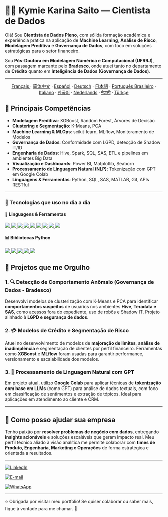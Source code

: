 # 👩‍💻 Kymie Karina Saito — Cientista de Dados

Olá! Sou **Cientista de Dados Pleno**, com sólida formação acadêmica e experiência prática na aplicação de **Machine Learning**, **Análise de Risco**, **Modelagem Preditiva** e **Governança de Dados**, com foco em soluções estratégicas para o setor financeiro.

Sou **Pós-Doutora em Modelagem Numérica e Computacional (UFRRJ)**, com passagem marcante pelo **Bradesco**, onde atuei tanto no departamento de **Crédito** quanto em **Inteligência de Dados (Governança de Dados)**.

---
  <p align="center">
    <a href="/docs/readme_fr.md">Français </a>
    ·
    <a href="/docs/readme_cn.md">简体中文</a>
    ·
    <a href="/docs/readme_es.md">Español</a>
    ·
    <a href="/docs/readme_de.md">Deutsch</a>
    ·
    <a href="/docs/readme_ja.md">日本語</a>
    ·
    <a href="/docs/readme_pt-BR.md">Português Brasileiro</a>
    ·
    <a href="/docs/readme_it.md">Italiano</a>
    ·
    <a href="/docs/readme_kr.md">한국어</a>
    ·
    <a href="/docs/readme_nl.md">Nederlands</a>
    ·
    <a href="/docs/readme_np.md">नेपाली</a>
    ·
    <a href="/docs/readme_tr.md">Türkçe</a>
  </p>
</p>


## 🚀 Principais Competências

- **Modelagem Preditiva**: XGBoost, Random Forest, Árvores de Decisão
- **Clustering e Segmentação**: K-Means, PCA
- **Machine Learning & MLOps**: scikit-learn, MLflow, Monitoramento de Modelos
- **Governança de Dados**: Conformidade com LGPD, detecção de Shadow IT/ID
- **Engenharia de Dados**: Hive, Spark, SQL, SAS, ETL e pipelines em ambientes Big Data
- **Visualização e Dashboards**: Power BI, Matplotlib, Seaborn
- **Processamento de Linguagem Natural (NLP)**: Tokenização com GPT em Google Colab
- **Linguagens & Ferramentas**: Python, SQL, SAS, MATLAB, Git, APIs RESTful

---
### 🚀 Tecnologias que uso no dia a dia



#### 🧪 Linguagens & Ferramentas

<p align="left">
  <a href="https://www.python.org/" target="_blank">
    <img src="https://img.shields.io/badge/-Python-%231572B6?style=for-the-badge&logo=python&logoColor=white"/>
  </a>
  <a href="https://www.postgresql.org/" target="_blank">
    <img src="https://img.shields.io/badge/-SQL-%2300f?style=for-the-badge&logo=postgresql&logoColor=white"/>
  </a>
  <a href="https://www.sas.com/" target="_blank">
    <img src="https://img.shields.io/badge/-SAS-%23B4004E?style=for-the-badge&logo=sas&logoColor=white"/>
  </a>
  <a href="https://www.mathworks.com/products/matlab.html" target="_blank">
    <img src="https://img.shields.io/badge/-MATLAB-%23ff9100?style=for-the-badge&logo=mathworks&logoColor=white"/>
  </a>
  <a href="https://spark.apache.org/" target="_blank">
    <img src="https://img.shields.io/badge/-Spark-%23FF9900?style=for-the-badge&logo=apachespark&logoColor=white"/>
  </a>
  <a href="https://hive.apache.org/" target="_blank">
    <img src="https://img.shields.io/badge/-Hive-%23F0DC4E?style=for-the-badge&logo=apachehive&logoColor=black"/>
  </a>
  <a href="https://powerbi.microsoft.com/" target="_blank">
    <img src="https://img.shields.io/badge/-Power%20BI-%23F2C811?style=for-the-badge&logo=powerbi&logoColor=black"/>
  </a>
  <a href="https://mlflow.org/" target="_blank">
    <img src="https://img.shields.io/badge/-MLflow-%230084FF?style=for-the-badge&logo=mlflow&logoColor=white"/>
  </a>
  <a href="https://colab.research.google.com/" target="_blank">
    <img src="https://img.shields.io/badge/-Google%20Colab-%23F9AB00?style=for-the-badge&logo=googlecolab&logoColor=black"/>
  </a>
</p>

#### 📊 Bibliotecas Python

<p align="left">
  <a href="https://pandas.pydata.org/" target="_blank">
    <img src="https://img.shields.io/badge/Pandas-150458?style=for-the-badge&logo=pandas&logoColor=white" />
  </a>
  <a href="https://numpy.org/" target="_blank">
    <img src="https://img.shields.io/badge/NumPy-013243?style=for-the-badge&logo=numpy&logoColor=white" />
  </a>
  <a href="https://scikit-learn.org/" target="_blank">
    <img src="https://img.shields.io/badge/Scikit--Learn-F7931E?style=for-the-badge&logo=scikit-learn&logoColor=white" />
  </a>
  <a href="https://matplotlib.org/" target="_blank">
    <img src="https://img.shields.io/badge/Matplotlib-11557C?style=for-the-badge&logo=matplotlib&logoColor=white" />
  </a>
  <a href="https://seaborn.pydata.org/" target="_blank">
    <img src="https://img.shields.io/badge/Seaborn-004B87?style=for-the-badge&logo=seaborn&logoColor=white" />
  </a>
</p>

## 🧠 Projetos que me Orgulho

### 1. 🔍 **Detecção de Comportamento Anômalo (Governança de Dados - Bradesco)**
Desenvolvi modelos de clusterização com K-Means e PCA para identificar **comportamentos suspeitos** de usuários nos ambientes **Hive, Teradata e SAS**, como acessos fora do expediente, uso de robôs e Shadow IT. Projeto alinhado à **LGPD e segurança de dados**.

### 2. 💳 **Modelos de Crédito e Segmentação de Risco**
Atuei no desenvolvimento de modelos de **majoração de limites**, **análise de inadimplência** e segmentação de clientes por perfil financeiro. Ferramentas como **XGBoost** e **MLflow** foram usadas para garantir performance, versionamento e escalabilidade dos modelos.

### 3. 🤖 **Processamento de Linguagem Natural com GPT**
Em projeto atual, utilizo **Google Colab** para aplicar técnicas de **tokenização com base em LLMs** (como GPT) para análise de dados textuais, com foco em classificação de sentimentos e extração de tópicos. Ideal para aplicações em atendimento ao cliente e CRM.

---

## 🎯 Como posso ajudar sua empresa

Tenho paixão por **resolver problemas de negócio com dados**, entregando **insights acionáveis** e soluções escaláveis que geram impacto real. Meu perfil técnico aliado à visão analítica me permite colaborar com **times de Produto, Engenharia, Marketing e Operações** de forma estratégica e orientada a resultados.

---


[![LinkedIn](https://img.shields.io/badge/LinkedIn-Kymie_Saito-0A66C2?style=for-the-badge&logo=linkedin&logoColor=white)](https://www.linkedin.com/in/kymie-karina-saitoo-ph-d-ufrj-28703316a/?utm_source=github&utm_medium=portfolio&utm_campaign=perfil)

[![E-mail](https://img.shields.io/badge/E--mail-kymieksaito@gmail.com-D14836?style=for-the-badge&logo=gmail&logoColor=white)](mailto:kymieksaito@gmail.com?subject=Contato%20via%20GitHub%20Portfolio&body=Olá%20Kymie%2C%20vi%20seu%20portfólio%20no%20GitHub%20e%20gostaria%20de%20conversar%20sobre...)

[![WhatsApp](https://img.shields.io/badge/WhatsApp-Enviar%20mensagem-25D366?style=for-the-badge&logo=whatsapp&logoColor=white)](https://wa.me/559186169413?text=Olá%20Kymie%2C%20vi%20seu%20portfólio%20no%20GitHub%20e%20gostaria%20de%20saber%20mais%20sobre%20sua%20experiência%20em%20Ciência%20de%20Dados!)

---

⭐ Obrigada por visitar meu portfólio! Se quiser colaborar ou saber mais, fique à vontade para me chamar. 🚀
